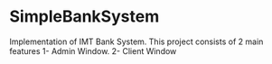 # SimpleBankSystem
 Implementation of IMT Bank System.   This project consists of 2 main features 1- Admin Window. 2- Client Window
